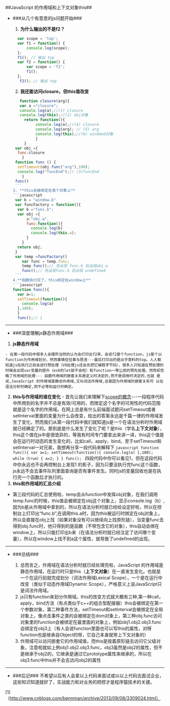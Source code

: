 ##JavaScript 的作用域和上下文对象this##

 - ###从几个有意思的js问题开始###

    1. **为什么输出的不是f2？**
      ```javascript
        var scope = 'top';
        var f1 = function() { 
            console.log(scope);
        };
        f1(); // 输出 top
        var f2 = function() { 
            var scope = 'f2'; 
            f1();
        };
         f2(); // 输出 top
      ```
    2. **我还能访问closure，但this值改变**
      ```javascript
         function closure(arg){
         var a ="closure";
         console.log(a);//(1) closure
         console.log(this);//(2) obj对象
           return function(){
                console.log(a);//(4) closure
                console.log(arg); // (5) arg
                console.log(this);//(6) windowd对象
                }
           }
       var obj ={
        func:closure
          }
       function func () {
        setTimeout(obj.func("arg"),100);
        console.log("funcEnd");// (3)funcEnd
          }
       func()
       ```
    3. **this会被绑定在某个对象上**
      ```javascript
       var b = "window.b"
       var funcFactory = function(){
        var b ="func.b";
        var obj ={
            a:"obj.a",
            func:function(){
              console.log(b)
              console.log(this.a);
            }
          }
        return obj;
       }
       var temp =funcFactory()
          var func = temp.func;
          temp.func();// 先出现 func.b 后出现obj.a
          func();// 先出现func.b 后出现 undefined
       ```
   4.**函数执行完了，this绑定在window上**
      ```javascript
      function func(){
        var a=1;
        setTimeout(function(){
          console.log(a)
        },100);
        }
        func();// 1
      ```  

*******

 - ###深度理解js静态作用域###
  1. **js静态作用域**
 
    - 在第一段代码中很多人会理所当然的认为会打印出f2来，会说f2是个function，js是个以function为作用域划分，然而事情往往事与愿违---最后打印出的是出乎意料的top。人人都知道js在执行之前会进行预处理（V8处理js还会先把它编程字节码），很多人只知道在预处理的时候会出现var变量的提升（es6的let就不会啦）和function一等公民的预先处理。然而却忽略了作用域的处理--- 函数作用域的嵌套关系是定义时决定的,而不是调用时决定的,也就 是说,JavaScript 的作用域是静态作用域,又叫词法作用域,这是因为作用域的嵌套关系可 以在语法分析时确定,而不必等到运行时确定。  
  2. **this与作用域的谁在变化**
    - 首先让我们来理解下<a href="https://en.wikipedia.org/wiki/Scope_(computer_science)">scope的概念</a>---一段程序代码中所用到的名字并不总是有效/可用的，而限定这个名字的可用性的代码范围就是这个名字的作用域。在网上总是有什么前端面试题问setTimeout或者setInterval里面的变量为什么会改变，给出的答案永远是千篇一律的作用域发生了变化，然而我们从第一段代码中我们就知道js是一个在语法分析时作用域就已经确定了的。那到底是什么发生了变化了呢？是this（学名**上下文对象**），this这个值在js中是很诡异的，等我有时间专门要拿出来讲一讲，this这个值是会在运行时动态的发生变化的，比如call，apply，bind。至于setTimeout和setInterval一对兄弟，我想再分享一段代码来解释下
    ```javascript
     function func(){
      var a=1;
      setTimeout(function(){
        console.log(a)
      },100);
      while（true）{
        a=2;
      }
    }
    func();
    ```
  四段代码中你可以看见1，但在这段代码中你永远也不会再控制台上发现1       的影子，因为只要没执行完func这个函数，js永远不会去事件队列里面查询是否有事件发生。同时js的变量回收也是在执行完一个函数后才执行的。
  3. **this和作用域的汇总介绍**
   - 第三段代码的汇总使用啦，temp会从function中发挥obj对象，在我们调用temp.func的时候，this值会被绑定在obj这个对象上，显示console.log（b）,因为b是从作用域中拿到的，所以在语法分析时就已经给设定好啦，所以在控制台上打印出“func.b”,在调用this.a时，因为this被运行时绑定在obj对象上，所以会直接在obj上找（如果对象没有可以继续向上找原形链），当变量func去得到obj.func时，他只得到的是函数（不带包含它的对象），this自动会绑在window上，所以只能打印出b来（在语法分析时就已经注定了访问哪个变量），所以在window上找不到a这个属性，就导致了undefined的出现。

-----
- ###总结###

  1. 总而言之，作用域在语法分析时就已经处理完啦，JavaScript 的作用域是静态作用域，在运行时只是this（**上下文对象**）在一直发生变化。也就是一个在运行前就完成划分（词法作用域Lexical Scope），一个是在运行中改变（类似于动态作用域Dynamic Scope），严格意义上说JavaScript只是词法作用域。
  2. js只有function来划分作用域。this的改变方式就大概有三种,第一种call，apply，bind方法（有点类似于c++的组合型配接器）this会被绑定在第一个参数对象，第二种事件方法，setTimeout和setInterval会被绑定在全局对象上，像点击事件之类的会被绑定在dom对象上，第三种obj.func访问对象里的function会被绑定在最里面的对象上，例如obj1.obj2.obj3.func会绑定在obj3上（有人会说function里面也可以写this的属性，对呀function也是继承自Object的呀，它自己本身就带上下文对象的）
  3. 作用域可以访问嵌套它的作用域值，而this是按着原形链去访问它父级对象，注意啦就如上例obj1.obj2.obj3.func，obj3虽然是obj2的属性，但不是继承于obj2的，它继承是通过它prototype属性来继承的，所以在obj3.func中this并不会去访问obj2的属性

*****
- ###后记###
    不希望以后有人会拿以上代码来面试或以以上代码去面试企业，这些知识知道就好了，实战能力和对业务的把控才是程序猿技术的关键。

[1]（http://www.cnblogs.com/bennman/archive/2013/09/08/3309024.html）